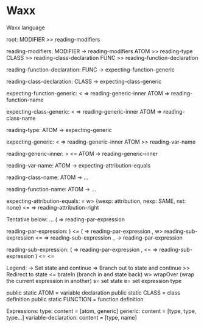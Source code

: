 # Waxx
Waxx language







root:
    MODIFIER    >> reading-modifiers

reading-modifiers:
    MODIFIER    -> reading-modifiers
    ATOM        >> reading-type
    CLASS       >> reading-class-declaration
    FUNC        >> reading-function-declaration

reading-function-declaration:
    FUNC        -> expecting-function-generic

reading-class-declaration:
    CLASS       -> expecting-class-generic

expecting-function-generic:
    <           => reading-generic-inner
    ATOM        => reading-function-name

expecting-class-generic:
    <           => reading-generic-inner
    ATOM        => reading-class-name

reading-type:
    ATOM        -> expecting-generic

expecting-generic:
    <           => reading-generic-inner
    ATOM        >> reading-var-name

reading-generic-inner:
    >           <=
    ATOM        -> reading-generic-inner

reading-var-name:
    ATOM        -> expecting-attribution-equals

reading-class-name:
    ATOM        -> ...

reading-function-name:
    ATOM        -> ...

expecting-attribution-equals:
    =           w> {wexp: attribution, nexp: SAME, nst: none} <= => reading-attribution-right






Tentative below:
...
    (           => reading-par-expression

reading-par-expression:
    )           <=
    (           => reading-par-expression
    ,           w> reading-sub-expression <= => reading-sub-expression
    _           -> reading-par-expression

reading-sub-expression:
    (           => reading-par-expression
    ,           <= => reading-sub-expression
    )           <= <=



Legend:
    ->  Set state and continue
    =>  Branch out to state and continue
    >>  Redirect to state
    <=  brateIn (branch in and state back)
    w>  wrapOver (wrap the current expression in another)
    s=  set state
    e=  set expression type









public static ATOM              = variable declaration
public static CLASS             = class definition
public static FUNCTION          = function definition





Expressions:
    type:
        content = [atom, generic]
    generic:
        content = [type, type, type...]
    variable-declaration:
        content = [type, name]